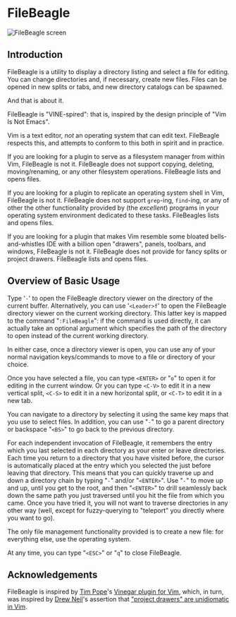 # FileBeagle

![FileBeagle screen](http://jeetworks.org/wp-content/uploads/filebeagle2.png)

## Introduction

FileBeagle is a utility to display a directory listing and select a file for
editing. You can change directories and, if necessary, create new files. Files
can be opened in new splits or tabs, and new directory catalogs can be spawned.

And that is about it.

FileBeagle is "VINE-spired": that is, inspired by the design principle of "Vim
Is Not Emacs".

Vim is a text editor, *not* an operating system that can edit text. FileBeagle
respects this, and attempts to conform to this both in spirit and in practice.

If you are looking for a plugin to serve as a filesystem manager from within
Vim, FileBeagle is not it. FileBeagle does not support copying, deleting,
moving/renaming, or any other filesystem operations. FileBeagle lists and opens
files.

If you are looking for a plugin to replicate an operating system shell in Vim,
FileBeagle is not it. FileBeagle does not support `grep`-ing, `find`-ing, or
any of other the other functionality provided by (the *excellent*) programs in
your operating system environment dedicated to these tasks. FileBeagles lists
and opens files.

If you are looking for a plugin that makes Vim resemble some bloated
bells-and-whistles IDE with a billion open "drawers", panels, toolbars, and
windows, FileBeagle is not it. FileBeagle does not provide for fancy
splits or project drawers. FileBeagle lists and opens files.

## Overview of Basic Usage

Type '`-`' to open the FileBeagle directory viewer on the directory of the
current buffer. Alternatively, you can use '`<Leader>f`' to open the FileBeagle
directory viewer on the current working directory. This latter key is mapped to
the command "`:FileBeagle`": if the command is used directly, it can actually
take an optional argument which specifies the path of the directory to open
instead of the current working directory.

In either case, once a directory viewer is open, you can use any of your normal
navigation keys/commands to move to a file or directory of your choice.

Once you have selected a file, you can type `<ENTER>` or "`o`" to open it for
editing in the current window. Or you can type `<C-V>` to edit it in a new
vertical split, `<C-S>` to edit it in a new horizontal split, or `<C-T>` to
edit it in a new tab.

You can navigate to a directory by selecting it using the same key maps that
you use to select files. In addition, you can use "`-`" to go a parent
directory or backspace "`<BS>`" to go back to the previous directory.

For each independent invocation of FileBeagle, it remembers the entry which you
last selected in each directory as your enter or leave directories. Each time
you return to a directory that you have visited before, the cursor is
automatically placed at the entry which you selected the just before leaving
that directory. This means that you can quickly traverse up and down a
directory chain by typing "`-`" and/or "`<ENTER>`". Use "`-`" to move up and
up, until you get to the root, and then "`<ENTER>`" to drill seamlessly back
down the same path you just traversed until you hit the file from which you
came. Once you have tried it, you will not want to traverse directories in any
other way (well, except for fuzzy-querying to "teleport" you directly where you
want to go).

The only file management functionality provided is to create a new file: for
everything else, use the operating system.

At any time, you can type "`<ESC>`" or "`q`" to close FileBeagle.

## Acknowledgements

FileBeagle is inspired by [Tim Pope](http://tpo.pe/)'s [Vinegar plugin for Vim](https://github.com/tpope/vim-vinegar.git), which, in turn, was inspired by [Drew Neil](http://drewneil.com/)'s assertion that ["project drawers" are unidiomatic in Vim](http://vimcasts.org/blog/2013/01/oil-and-vinegar-split-windows-and-project-drawer/).
